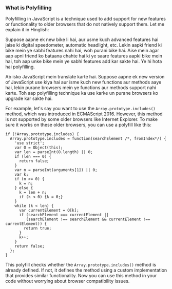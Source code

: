 ### What is Polyfilling

Polyfilling in JavaScript is a technique used to add support for new features or functionality to older browsers that do not natively support them. Let me explain it in Hinglish:

Suppose aapne ek new bike li hai, aur usme kuch advanced features hai jaise ki digital speedometer, automatic headlight, etc. Lekin aapki friend ki bike mein ye sabhi features nahi hai, woh purani bike hai. Aise mein agar aap apni friend ko bataana chahte hai ki ye saare features aapki bike mein hai, toh aap unke bike mein ye sabhi features add kar sakte hai. Ye hi hota hai polyfilling.

Ab isko JavaScript mein translate karte hai. Suppose aapne ek new version of JavaScript use kiya hai aur isme kuch new functions aur methods aaye hai, lekin purane browsers mein ye functions aur methods support nahi karte. Toh aap polyfilling technique ka use karke un purane browsers ko upgrade kar sakte hai.

For example, let's say you want to use the `Array.prototype.includes()` method, which was introduced in ECMAScript 2016. However, this method is not supported by some older browsers like Internet Explorer. To make sure it works on these older browsers, you can use a polyfill like this:

```
if (!Array.prototype.includes) {
  Array.prototype.includes = function(searchElement /*, fromIndex*/) {
    'use strict';
    var O = Object(this);
    var len = parseInt(O.length) || 0;
    if (len === 0) {
      return false;
    }
    var n = parseInt(arguments[1]) || 0;
    var k;
    if (n >= 0) {
      k = n;
    } else {
      k = len + n;
      if (k < 0) {k = 0;}
    }
    while (k < len) {
      var currentElement = O[k];
      if (searchElement === currentElement ||
         (searchElement !== searchElement && currentElement !== currentElement)) {
        return true;
      }
      k++;
    }
    return false;
  };
}
```

This polyfill checks whether the `Array.prototype.includes()` method is already defined. If not, it defines the method using a custom implementation that provides similar functionality. Now you can use this method in your code without worrying about browser compatibility issues.
